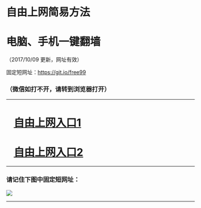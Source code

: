﻿# 自由上网简易方法

# 电脑、手机一键翻墙

（2017/10/09 更新，网址有效）

固定短网址：https://git.io/free99

### （微信如打不开，请转到浏览器打开）


***





# &nbsp;&nbsp; <a href="http://ft2028923898.fwq-tz-1001.info/fwqtz01.html?t=100900129099 " target="_blank">自由上网入口1</a>
# &nbsp;&nbsp; <a href="http://ft1840517749.fwq-tz-1002.info/fwqtz02.html?t=100900124369 " target="_blank">自由上网入口2</a>
***

### 请记住下图中固定短网址：

<img src="https://s3-us-west-2.amazonaws.com/fwq-1001/yjfq-20170905okok.png" /> 


***

